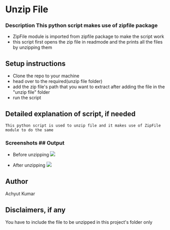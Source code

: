# Unzip File

### Description This python script makes use of zipfile package

- ZipFile module is imported from zipfile package to make the script work
- this script first opens the zip file in readmode and the prints all the files by unzipping them

## Setup instructions

- Clone the repo to your machine
- head over to the required(unzip file folder)
- add the zip file's path that you want to extract after adding the file in the "unzip file" folder
- run the script

## Detailed explanation of script, if needed

`This python script is used to unzip file and it makes use of ZipFile module to do the same`

### Screenshots ## Output

- Before unzipping
  <img src="https://i.imgur.com/LsfKUfB.png">

- After unzipping
  <img src="https://i.imgur.com/ftA88Vq.png">

## Author

Achyut Kumar

## Disclaimers, if any

You have to include the file to be unzipped in this project's folder only
